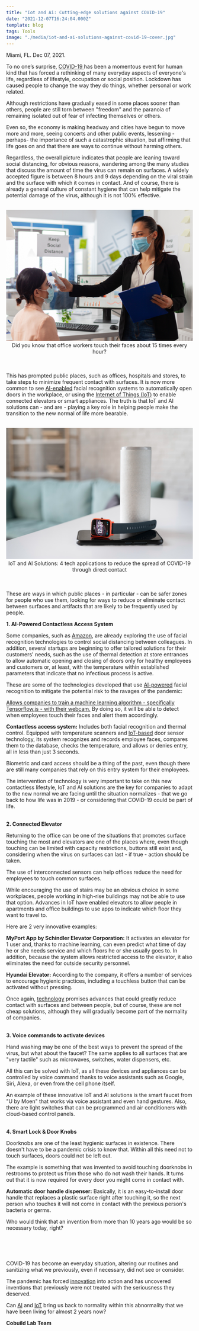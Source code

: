 ```yaml
---
title: "Iot and Ai: Cutting-edge solutions against COVID-19"
date: "2021-12-07T16:24:04.000Z"
template: blog
tags: Tools
image: "./media/iot-and-ai-solutions-against-covid-19-cover.jpg"
---
```


Miami, FL. Dec 07, 2021.

To no one’s surprise, <a target="_blank" href="https://www.cobuildlab.com/blog/How-Technology-can-save-your-Small-Business-in-this-COVID-19-crisis/">   COVID-19 </a> has been a momentous event for human kind that has forced a rethinking of many everyday aspects of everyone's life, regardless of lifestyle, occupation or social position. Lockdown has caused people to change the way they do things, whether personal or work related.

Although restrictions have gradually eased in some places sooner than others, people are still torn between "freedom" and the paranoia of remaining isolated out of fear of infecting themselves or others. 

Even so, the economy is making headway and cities have begun to move more and more, seeing concerts and other public events, lessening -perhaps- the importance of such a catastrophic situation, but affirming that life goes on and that there are ways to continue without harming others. 

Regardless, the overall picture indicates that people are leaning toward social distancing, for obvious reasons, wandering among the many studies that discuss the amount of time the virus can remain on surfaces. A widely accepted figure is between 8 hours and 9 days depending on the viral strain and the surface with which it comes in contact. And of course, there is already a general culture of constant hygiene that can help mitigate the potential damage of the virus, although it is not 100% effective. <br> </br>

<center>
<img src="./media/iot-and-ai-solutions-against-covid-19-1.jpg">
</center>

<center> <title-2>Did you know that office workers touch their faces about 15 times every hour?</title-2> </center> <br> </br>

This has prompted public places, such as offices, hospitals and stores, to take steps to minimize frequent contact with surfaces. It is now more common to see <a target="_blank" href="https://www.cobuildlab.com/blog/Artificial-Intelligence-Do-For-Your-Small-Business/">   AI-enabled</a> facial recognition systems to automatically open doors in the workplace, or using the <a target="_blank" href="https://www.cobuildlab.com/blog/IoT-in-supply-chain-management/">   Internet of Things (IoT)</a> to enable connected elevators or smart appliances. The truth is that IoT and AI solutions can - and are - playing a key role in helping people make the transition to the new normal of life more bearable. <br> </br>

<center>
<img src="./media/iot-and-ai-solutions-against-covid-19-2.jpg">
</center>

<center> <title-3>IoT and AI Solutions: 4 tech applications to reduce the spread of COVID-19 through direct contact</title-3> </center> <br> </br>

These are ways in which public places - in particular - can be safer zones for people who use them, looking for ways to reduce or eliminate contact between surfaces and artifacts that are likely to be frequently used by people.

<b><title-4>1. AI-Powered Contactless Access System</title-4></b>

Some companies, such as <a target="_blank" href="https://aws.amazon.com/">   Amazon</a>, are already exploring the use of facial recognition technologies to control social distancing between colleagues. In addition, several startups are beginning to offer tailored solutions for their customers' needs, such as the use of thermal detection at store entrances to allow automatic opening and closing of doors only for healthy employees and customers or, at least, with the temperature within established parameters that indicate that no infectious process is active. 

These are some of the technologies developed that use <a target="_blank" href="https://www.cobuildlab.com/blog/AI-powered-robots-for-warehousing/">   AI-powered</a> facial recognition to mitigate the potential risk to the ravages of the pandemic:

<a target="_blank" href="http://donottouchyourface.com">   Allows companies to train a machine learning algorithm - specifically Tensorflow.js - with their webcam.</a> By doing so, it will be able to detect when employees touch their faces and alert them accordingly.

<b>Contactless access system:</b> Includes both facial recognition and thermal control. Equipped with temperature scanners and <a target="_blank" href="https://www.cobuildlab.com/blog/Custom-software-Artificial-intelligence-IoT/">   IoT-based</a> door sensor technology, its system recognizes and records employee faces, compares them to the database, checks the temperature, and allows or denies entry, all in less than just 3 seconds. 

Biometric and card access should be a thing of the past, even though there are still many companies that rely on this entry system for their employees. 

The intervention of technology is very important to take on this new contactless lifestyle, IoT and AI solutions are the key for companies to adapt to the new normal we are facing until the situation normalizes - that we go back to how life was in 2019 - or considering that COVID-19 could be part of life. <br> </br>

<b><title-4>2. Connected Elevator</title-4></b>

Returning to the office can be one of the situations that promotes surface touching the most and elevators are one of the places where, even though touching can be limited with capacity restrictions, buttons still exist and, considering when the virus on surfaces can last - if true - action should be taken. 

The use of interconnected sensors can help offices reduce the need for employees to touch common surfaces.

While encouraging the use of stairs may be an obvious choice in some workplaces, people working in high-rise buildings may not be able to use that option. Advances in IoT have enabled elevators to allow people in apartments and office buildings to use apps to indicate which floor they want to travel to.

Here are 2 very innovative examples: 

<b>MyPort App by Schindler Elevator Corporation:</b> It activates an elevator for 1 user and, thanks to machine learning, can even predict what time of day he or she needs service and which floors he or she usually goes to. In addition, because the system allows restricted access to the elevator, it also eliminates the need for outside security personnel.

<b>Hyundai Elevator:</b> According to the company, it offers a number of services to encourage hygienic practices, including a touchless button that can be activated without pressing.

Once again, <a target="_blank" href="https://www.cobuildlab.com/blog/ways-technology-is-changing-logistics/">   technology</a> promises advances that could greatly reduce contact with surfaces and between people, but of course, these are not cheap solutions, although they will gradually become part of the normality of companies. <br> </br>

<b><title-4>3. Voice commands to activate devices</title-4></b>

Hand washing may be one of the best ways to prevent the spread of the virus, but what about the faucet? The same applies to all surfaces that are "very tactile" such as microwaves, switches, water dispensers, etc.

All this can be solved with IoT, as all these devices and appliances can be controlled by voice command thanks to voice assistants such as Google, Siri, Alexa, or even from the cell phone itself. 

An example of these innovative IoT and AI solutions is the smart faucet from "U by Moen" that works via voice assistant and even hand gestures. Also, there are light switches that can be programmed and air conditioners with cloud-based control panels. <br> </br>

<b><title-4>4. Smart Lock & Door Knobs</title-4></b>

Doorknobs are one of the least hygienic surfaces in existence. There doesn't have to be a pandemic crisis to know that. Within all this need not to touch surfaces, doors could not be left out.

The example is something that was invented to avoid touching doorknobs in restrooms to protect us from those who do not wash their hands. It turns out that it is now required for every door you might come in contact with. 

<b>Automatic door handle dispenser:</b> Basically, it is an easy-to-install door handle that replaces a plastic surface right after touching it, so the next person who touches it will not come in contact with the previous person's bacteria or germs. 

Who would think that an invention from more than 10 years ago would be so necessary today, right? <br> </br>

<youtube-video id="https://www.youtube.com/watch?v=_6ot2U0abuI"></youtube-video> <br> </br>

COVID-19 has become an everyday situation, altering our routines and sanitizing what we previously, even if necessary, did not see or consider. 

The pandemic has forced <a target="_blank" href="https://www.cobuildlab.com/blog/digital-transformation-5-trends-to-pay-attention-to-in-2022/">   innovation</a> into action and has uncovered inventions that previously were not treated with the seriousness they deserved. 

Can <a target="_blank" href="https://www.cobuildlab.com/services/artificial-intelligence-development">   AI</a> and <a target="_blank" href="https://www.cobuildlab.com/services/iot-development">   IoT</a> bring us back to normality within this abnormality that we have been living for almost 2 years now?

<b>Cobuild Lab Team</b>
